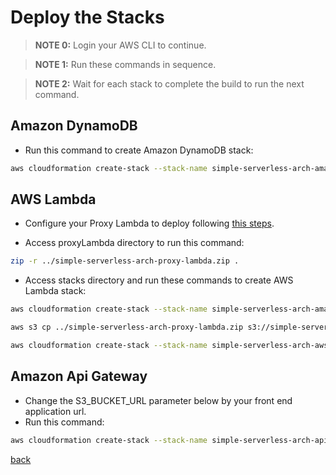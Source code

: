 # Deploy the Stacks
>__NOTE 0:__ Login your AWS CLI to continue.

>__NOTE 1:__ Run these commands in sequence.

>__NOTE 2:__ Wait for each stack to complete the build to run the next command.

## Amazon DynamoDB
- Run this command to create Amazon DynamoDB stack:
```bash
aws cloudformation create-stack --stack-name simple-serverless-arch-amazon-dynamodb --template-body file://$(pwd)/amazon-dynamodb.yaml
```

## AWS Lambda
- Configure your Proxy Lambda to deploy following [this steps](../proxyLambda/README.md).

- Access proxyLambda directory to run this command:
```bash
zip -r ../simple-serverless-arch-proxy-lambda.zip .
```

- Access stacks directory and run these commands to create AWS Lambda stack:

```bash
aws cloudformation create-stack --stack-name simple-serverless-arch-amazon-s3-bucket --template-body file://$(pwd)/amazon-s3-bucket.yaml
```

```bash
aws s3 cp ../simple-serverless-arch-proxy-lambda.zip s3://simple-serverless-arch-amazon-s3-bucket-proxy-lambda/
```

```bash
aws cloudformation create-stack --stack-name simple-serverless-arch-aws-lambda --template-body file://$(pwd)/aws-lambda.yaml --capabilities CAPABILITY_NAMED_IAM
```

## Amazon Api Gateway
- Change the S3_BUCKET_URL parameter below by your front end application url.
- Run this command:
```bash
aws cloudformation create-stack --stack-name simple-serverless-arch-api-gateway --template-body file://$(pwd)/amazon-api-gateway.yaml --parameters ParameterKey=AllowCorsForWhatOrigin,ParameterValue=S3_BUCKET_URL ParameterKey=DeployStage,ParameterValue=dev
```

[back](../README.md)